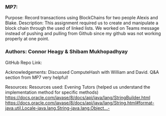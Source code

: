 
### MP7: 
Purpose: Record transactions using BlockChains for two people Alexis and Blake.
Description: This assignment required us to create and manipulate a block chain through the used of linked lists. We worked on Teams message instead of pushing and pulling from Github since my github was not working properly at one point.

### Authors: Connor Heagy & Shibam Mukhopadhyay 

GitHub Repo Link:

Acknowledgements: Discussed ComputeHash with William and David. Q&A section from MP7 very helpful!

Resources: 
Resources used: Evening Tutors (helped us understand the implementation method for specific methods)
https://docs.oracle.com/javase/8/docs/api/java/lang/StringBuilder.html 
https://docs.oracle.com/javase/8/docs/api/java/lang/String.html#format-java.util.Locale-java.lang.String-java.lang.Object...-